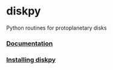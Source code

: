 # diskpy
Python routines for protoplanetary disks

### [Documentation](https://github.com/ibackus/diskpy/wiki)
### [Installing diskpy](https://github.com/ibackus/diskpy/wiki#installing-diskpy)
